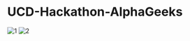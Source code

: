 # UCD-Hackathon-AlphaGeeks

![1](https://user-images.githubusercontent.com/47852407/121863061-12e7f500-cd19-11eb-8dd9-2dc89580c978.png)
![2](https://user-images.githubusercontent.com/47852407/121863073-167b7c00-cd19-11eb-8896-e5ad47580505.png)
